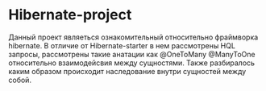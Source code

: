 # Hibernate-project
Данный проект являеться ознакомительный относительно фраймворка hibernate. В отличие от Hibernate-starter в нем рассмотрены HQL запросы, рассмотрены такие анатации как @OneToMany @ManyToOne относительно взаимодейсвия между сущностями. Также разбиралось каким образом происходит наследование внутри сущностей между собой. 
